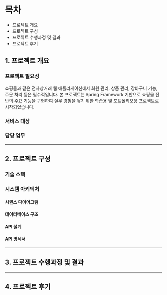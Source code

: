 # 목차

- 프로젝트 개요
- 프로젝트 구성
- 프로젝트 수행과정 및 결과
- 프로젝트 후기

## 1. 프로젝트 개요

### 프로젝트 필요성  

쇼핑몰과 같은 전자상거래 웹 애플리케이션에서 회원 관리, 상품 관리, 장바구니 기능, 주문 처리 등은 필수적입니다.
본 프로젝트는 Spring Framework 기반으로 쇼핑몰 전반의 주요 기능을 구현하여 실무 경험을 쌓기 위한 학습용 및 포트폴리오용 프로젝트로 시작되었습니다.


### 서비스 대상  


### 담당 업무  


---

## 2. 프로젝트 구성

### 기술 스택  


### 시스템 아키텍처

#### 시퀀스 다이어그램  


#### 데이터베이스 구조  


#### API 설계


#### API 명세서




---

## 3. 프로젝트 수행과정 및 결과

---

## 4. 프로젝트 후기


